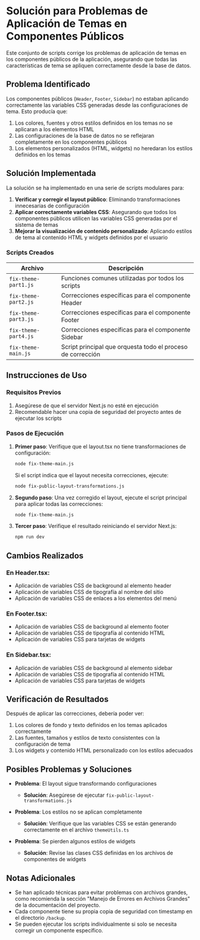 # Solución para Problemas de Aplicación de Temas en Componentes Públicos

Este conjunto de scripts corrige los problemas de aplicación de temas en los componentes públicos de la aplicación, asegurando que todas las características de tema se apliquen correctamente desde la base de datos.

## Problema Identificado

Los componentes públicos (`Header`, `Footer`, `Sidebar`) no estaban aplicando correctamente las variables CSS generadas desde las configuraciones de tema. Esto producía que:

1. Los colores, fuentes y otros estilos definidos en los temas no se aplicaran a los elementos HTML
2. Las configuraciones de la base de datos no se reflejaran completamente en los componentes públicos
3. Los elementos personalizados (HTML, widgets) no heredaran los estilos definidos en los temas

## Solución Implementada

La solución se ha implementado en una serie de scripts modulares para:

1. **Verificar y corregir el layout público**: Eliminando transformaciones innecesarias de configuración
2. **Aplicar correctamente variables CSS**: Asegurando que todos los componentes públicos utilicen las variables CSS generadas por el sistema de temas
3. **Mejorar la visualización de contenido personalizado**: Aplicando estilos de tema al contenido HTML y widgets definidos por el usuario

### Scripts Creados

| Archivo | Descripción |
|---------|-------------|
| `fix-theme-part1.js` | Funciones comunes utilizadas por todos los scripts |
| `fix-theme-part2.js` | Correcciones específicas para el componente Header |
| `fix-theme-part3.js` | Correcciones específicas para el componente Footer |
| `fix-theme-part4.js` | Correcciones específicas para el componente Sidebar |
| `fix-theme-main.js` | Script principal que orquesta todo el proceso de corrección |

## Instrucciones de Uso

### Requisitos Previos

1. Asegúrese de que el servidor Next.js no esté en ejecución
2. Recomendable hacer una copia de seguridad del proyecto antes de ejecutar los scripts

### Pasos de Ejecución

1. **Primer paso**: Verifique que el layout.tsx no tiene transformaciones de configuración:

   ```bash
   node fix-theme-main.js
   ```
   
   Si el script indica que el layout necesita correcciones, ejecute:
   
   ```bash
   node fix-public-layout-transformations.js
   ```

2. **Segundo paso**: Una vez corregido el layout, ejecute el script principal para aplicar todas las correcciones:

   ```bash
   node fix-theme-main.js
   ```

3. **Tercer paso**: Verifique el resultado reiniciando el servidor Next.js:

   ```bash
   npm run dev
   ```

## Cambios Realizados

### En Header.tsx:
- Aplicación de variables CSS de background al elemento header
- Aplicación de variables CSS de tipografía al nombre del sitio
- Aplicación de variables CSS de enlaces a los elementos del menú

### En Footer.tsx:
- Aplicación de variables CSS de background al elemento footer
- Aplicación de variables CSS de tipografía al contenido HTML
- Aplicación de variables CSS para tarjetas de widgets

### En Sidebar.tsx:
- Aplicación de variables CSS de background al elemento sidebar
- Aplicación de variables CSS de tipografía al contenido HTML
- Aplicación de variables CSS para tarjetas de widgets

## Verificación de Resultados

Después de aplicar las correcciones, debería poder ver:

1. Los colores de fondo y texto definidos en los temas aplicados correctamente
2. Las fuentes, tamaños y estilos de texto consistentes con la configuración de tema
3. Los widgets y contenido HTML personalizado con los estilos adecuados

## Posibles Problemas y Soluciones

- **Problema**: El layout sigue transformando configuraciones
  - **Solución**: Asegúrese de ejecutar `fix-public-layout-transformations.js`

- **Problema**: Los estilos no se aplican completamente
  - **Solución**: Verifique que las variables CSS se están generando correctamente en el archivo `themeUtils.ts`

- **Problema**: Se pierden algunos estilos de widgets
  - **Solución**: Revise las clases CSS definidas en los archivos de componentes de widgets

## Notas Adicionales

- Se han aplicado técnicas para evitar problemas con archivos grandes, como recomienda la sección "Manejo de Errores en Archivos Grandes" de la documentación del proyecto.
- Cada componente tiene su propia copia de seguridad con timestamp en el directorio `/backup`.
- Se pueden ejecutar los scripts individualmente si solo se necesita corregir un componente específico.
